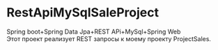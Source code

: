 # RestApiMySqlSaleProject
Spring boot+Spring Data Jpa+REST APi+MySql+Spring Web
<br>
Этот проект реализует REST запросы к моему
проекту ProjectSales.
